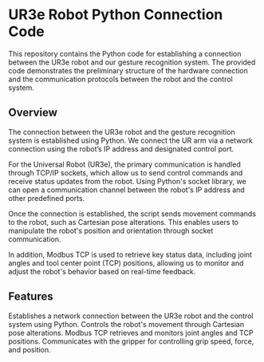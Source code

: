 # UR3e Robot Python Connection Code
This repository contains the Python code for establishing a connection between the UR3e robot and our gesture recognition system. The provided code demonstrates the preliminary structure of the hardware connection and the communication protocols between the robot and the control system.

## Overview
The connection between the UR3e robot and the gesture recognition system is established using Python. We connect the UR arm via a network connection using the robot’s IP address and designated control port.

For the Universal Robot (UR3e), the primary communication is handled through TCP/IP sockets, which allow us to send control commands and receive status updates from the robot. Using Python's socket library, we can open a communication channel between the robot's IP address and other predefined ports.

Once the connection is established, the script sends movement commands to the robot, such as Cartesian pose alterations. This enables users to manipulate the robot's position and orientation through socket communication.

In addition, Modbus TCP is used to retrieve key status data, including joint angles and tool center point (TCP) positions, allowing us to monitor and adjust the robot's behavior based on real-time feedback.

## Features
Establishes a network connection between the UR3e robot and the control system using Python.
Controls the robot's movement through Cartesian pose alterations.
Modbus TCP retrieves and monitors joint angles and TCP positions.
Communicates with the gripper for controlling grip speed, force, and position.


